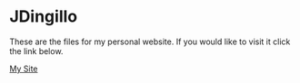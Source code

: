 # JDingillo

These are the files for my personal website. 
If you would like to visit it click the link below.

<a href="https://jding37.github.io/JDingillo/index.html" target="_blank">My Site</a>
